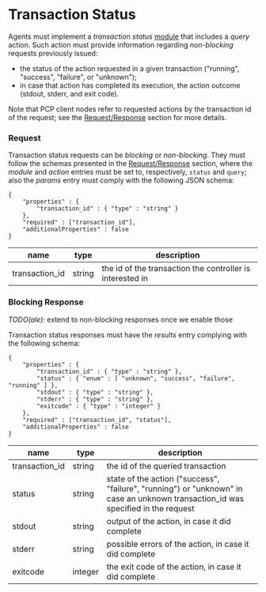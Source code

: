 Transaction Status
===

Agents must implement a *transaction status* [module][1] that includes a *query*
action. Such action must provide information regarding *non-blocking*
requests previously issued:
 - the status of the action requested in a given transaction ("running", "success", "failure", or "unknown");
 - in case that action has completed its execution, the action outcome (stdout, stderr, and exit code).

Note that PCP client nodes refer to requested actions by the transaction id of
the request; see the [Request/Response][2] section for more details.

### Request

Transaction status requests can be *blocking* or *non-blocking*. They must
follow the schemas presented in the [Request/Response][2] section, where the
*module* and *action* entries must be set to, respectively, `status` and
`query`; also the *params* entry must comply with the following JSON schema:

```
{
    "properties" : {
        "transaction_id" : { "type" : "string" }
    },
    "required" : ["transaction_id"],
    "additionalProperties" : false
}
```

| name | type | description
|------|------|------------
| transaction_id | string | the id of the transaction the controller is interested in


### Blocking Response

*TODO(ale):* extend to non-blocking responses once we enable those

Transaction status responses must have the *results* entry complying with the
following schema:

```
{
    "properties" : {
        "transaction_id" : { "type" : "string" },
        "status" : { "enum" : [ "unknown", "success", "failure", "running" ] },
        "stdout" : { "type" : "string" },
        "stderr" : { "type" : "string" },
        "exitcode" : { "type" : "integer" }
    },
    "required" : ["transaction_id", "status"],
    "additionalProperties" : false
}
```

| name | type | description
|------|------|------------
| transaction_id | string | the id of the queried transaction
| status | string | state of the action ("success", "failure", "running") or "unknown" in case an unknown transaction_id was specified in the request
| stdout | string | output of the action, in case it did complete
| stderr | string | possible errors of the action, in case it did complete
| exitcode | integer | the exit code of the action, in case it did complete

[1]: actions.md
[2]: request_response.md
